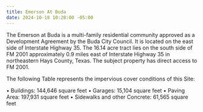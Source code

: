 ```yaml
---
title: Emerson At Buda
date: 2024-10-18 10:28:00 -05:00
---
```


The Emerson at Buda is a multi-family residential community approved as a Development Agreement by the Buda City Council.  It is located on the east side of Interstate Highway 35.  The 16.14 acre tract lies on the south side of FM 2001 approximately 0.9 miles east of Interstate Highway 35 in northeastern Hays County, Texas.  The subject property has direct access to FM 2001.  

The following Table represents the impervious cover conditions of this Site:
                                           
•	Buildings:				   144,646   square feet
•	Garages:				    15,104   square feet
•	Paving Area:		                   197,931   square feet
•	Sidewalks and other Concrete:		    61,565   square feet
    
            	
